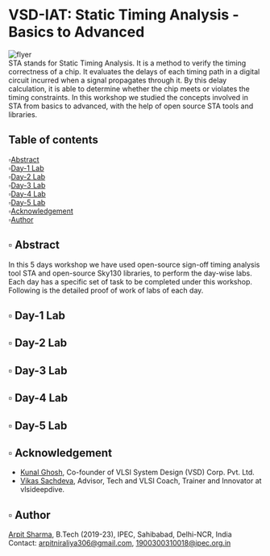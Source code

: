 # VSD-IAT: Static Timing Analysis - Basics to Advanced
![flyer](https://user-images.githubusercontent.com/68592620/220321874-458e55b3-e193-4734-8070-2a2477eaca27.png)  
STA stands for Static Timing Analysis. It is a method to verify the timing correctness of a chip. It evaluates the delays of each timing path in a digital circuit incurred when a signal propagates through it. By this delay calculation, it is able to determine whether the chip meets or violates the timing constraints. In this workshop we studied the concepts involved in STA from basics to advanced, with the help of open source STA tools and libraries.  
## Table of contents  
▫️[Abstract](https://github.com/arpit306/VSD-IAT-Sign-off-Timing-Analysis---Basics-to-Advanced#%EF%B8%8F-abstract)  
▫️[Day-1 Lab](https://github.com/arpit306/VSD-IAT-Sign-off-Timing-Analysis---Basics-to-Advanced#%EF%B8%8F-day-1-labs)  
▫️[Day-2 Lab](https://github.com/arpit306/VSD-IAT-Sign-off-Timing-Analysis---Basics-to-Advanced#%EF%B8%8F-day-2-labs)  
▫️[Day-3 Lab](https://github.com/arpit306/VSD-IAT-Sign-off-Timing-Analysis---Basics-to-Advanced#%EF%B8%8F-day-3-labs)  
▫️[Day-4 Lab](https://github.com/arpit306/VSD-IAT-Sign-off-Timing-Analysis---Basics-to-Advanced#%EF%B8%8F-day-4-labs)  
▫️[Day-5 Lab](https://github.com/arpit306/VSD-IAT-Sign-off-Timing-Analysis---Basics-to-Advanced#%EF%B8%8F-day-5-labs)  
▫️[Acknowledgement](https://github.com/arpit306/VSD-IAT-Sign-off-Timing-Analysis---Basics-to-Advanced#%EF%B8%8F-acknowledgement)  
▫️[Author](https://github.com/arpit306/VSD-IAT-Sign-off-Timing-Analysis---Basics-to-Advanced#%EF%B8%8F-author)  
## ▫️ Abstract
In this 5 days workshop we have used open-source sign-off timing analysis tool STA and open-source Sky130 libraries, to perform the day-wise labs.
Each day has a specific set of task to be completed under this workshop. Following is the detailed proof of work of labs of each day.
## ▫️ Day-1 Lab
## ▫️ Day-2 Lab
## ▫️ Day-3 Lab
## ▫️ Day-4 Lab
## ▫️ Day-5 Lab
## ▫️ Acknowledgement

- [Kunal Ghosh](https://github.com/kunalg123), Co-founder of VLSI System Design (VSD) Corp. Pvt. Ltd.
- [Vikas Sachdeva](https://vlsideepdive.com/), Advisor, Tech and VLSI Coach, Trainer and Innovator at vlsideepdive.
## ▫️ Author

[Arpit Sharma](https://www.linkedin.com/in/arpit-s-a92647108/), B.Tech (2019-23), IPEC, Sahibabad, Delhi-NCR, India  
Contact: arpitniraliya306@gmail.com, 1900300310018@ipec.org.in  <br>
